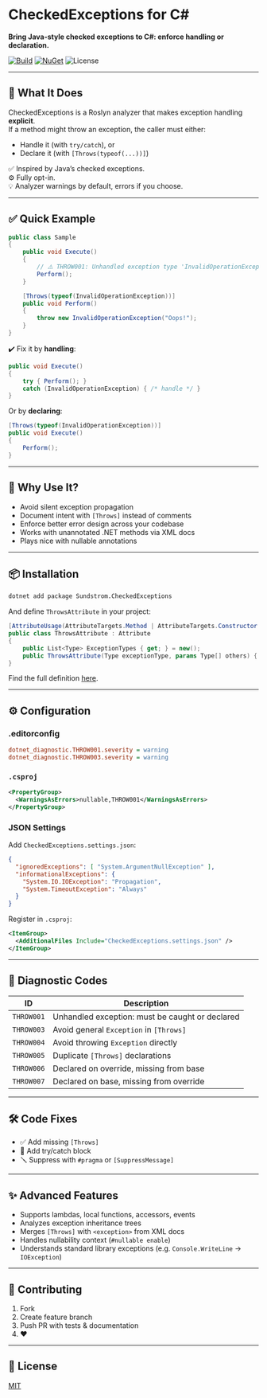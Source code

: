 # CheckedExceptions for C#

**Bring Java-style checked exceptions to C#: enforce handling or declaration.**

[![Build](https://github.com/marinasundstrom/CheckedExceptions/actions/workflows/ci.yml/badge.svg)](…)   [![NuGet](https://img.shields.io/nuget/v/Sundstrom.CheckedExceptions.svg)](https://www.nuget.org/packages/Sundstrom.CheckedExceptions/) ![License](https://img.shields.io/badge/license-MIT-blue.svg)

---

## 🚀 What It Does

CheckedExceptions is a Roslyn analyzer that makes exception handling **explicit**.  
If a method might throw an exception, the caller must either:

- Handle it (with `try/catch`), or
- Declare it (with `[Throws(typeof(...))]`)

✅ Inspired by Java’s checked exceptions.  
⚙️ Fully opt-in.  
💡 Analyzer warnings by default, errors if you choose.

---

## ✅ Quick Example

```csharp
public class Sample
{
    public void Execute()
    {
        // ⚠️ THROW001: Unhandled exception type 'InvalidOperationException'
        Perform();
    }

    [Throws(typeof(InvalidOperationException))]
    public void Perform()
    {
        throw new InvalidOperationException("Oops!");
    }
}
```

✔️ Fix it by **handling**:

```csharp
public void Execute()
{
    try { Perform(); }
    catch (InvalidOperationException) { /* handle */ }
}
```

Or by **declaring**:

```csharp
[Throws(typeof(InvalidOperationException))]
public void Execute()
{
    Perform();
}
```

---

## 🧠 Why Use It?

- Avoid silent exception propagation
- Document intent with `[Throws]` instead of comments
- Enforce better error design across your codebase
- Works with unannotated .NET methods via XML docs
- Plays nice with nullable annotations

---

## 📦 Installation

```bash
dotnet add package Sundstrom.CheckedExceptions
```

And define `ThrowsAttribute` in your project:

```csharp
[AttributeUsage(AttributeTargets.Method | AttributeTargets.Constructor | AttributeTargets.Delegate, AllowMultiple = true)]
public class ThrowsAttribute : Attribute
{
    public List<Type> ExceptionTypes { get; } = new();
    public ThrowsAttribute(Type exceptionType, params Type[] others) { … }
}
```

Find the full definition [here](https://github.com/marinasundstrom/CheckedExceptions/blob/main/CheckedExceptions.Attribute/ThrowsAttribute.cs).

---

## ⚙️ Configuration

### .editorconfig

```ini
dotnet_diagnostic.THROW001.severity = warning
dotnet_diagnostic.THROW003.severity = warning
```

### `.csproj`

```xml
<PropertyGroup>
  <WarningsAsErrors>nullable,THROW001</WarningsAsErrors>
</PropertyGroup>
```

### JSON Settings

Add `CheckedExceptions.settings.json`:

```json
{
  "ignoredExceptions": [ "System.ArgumentNullException" ],
  "informationalExceptions": {
    "System.IO.IOException": "Propagation",
    "System.TimeoutException": "Always"
  }
}
```

Register in `.csproj`:

```xml
<ItemGroup>
  <AdditionalFiles Include="CheckedExceptions.settings.json" />
</ItemGroup>
```

---

## 🪪 Diagnostic Codes

| ID         | Description |
|------------|-------------|
| `THROW001` | Unhandled exception: must be caught or declared |
| `THROW003` | Avoid general `Exception` in `[Throws]` |
| `THROW004` | Avoid throwing `Exception` directly |
| `THROW005` | Duplicate `[Throws]` declarations |
| `THROW006` | Declared on override, missing from base |
| `THROW007` | Declared on base, missing from override |

---

## 🛠 Code Fixes

- ✅ Add missing `[Throws]`
- 🧯 Add try/catch block
- 🪛 Suppress with `#pragma` or `[SuppressMessage]`

---

## ✨ Advanced Features

- Supports lambdas, local functions, accessors, events
- Analyzes exception inheritance trees
- Merges `[Throws]` with `<exception>` from XML docs
- Handles nullability context (`#nullable enable`)  
- Understands standard library exceptions (e.g. `Console.WriteLine` → `IOException`)

---

## 🤝 Contributing

1. Fork  
2. Create feature branch  
3. Push PR with tests & documentation  
4. ❤️

---

## 📜 License

[MIT](LICENSE)